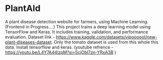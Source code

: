 # PlantAId
A plant disease detection website for farmers, using Machine Learning. (Frontend in Progress....)
This project trains a deep learning model using TensorFlow and Keras. It includes training, validation, and performance evaluation.
Dataset link - https://www.kaggle.com/datasets/vipoooool/new-plant-diseases-dataset.
Only the tomato dataset is used from this whole this data.
Install tensorflow and keras. (youtube refrence - https://youtu.be/L4Y7A44lzpM?si=5cjObl7zn-YRxA3B )
